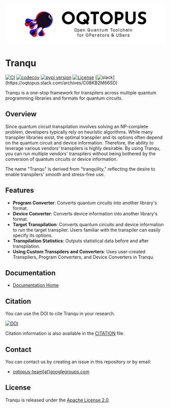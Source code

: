 ![OQTOPUS logo](./docs/asset/oqtopus_logo.png)

# Tranqu

[![CI](https://github.com/oqtopus-team/tranqu/actions/workflows/ci.yaml/badge.svg)](https://github.com/oqtopus-team/tranqu/actions/workflows/ci.yaml)
[![codecov](https://codecov.io/gh/oqtopus-team/tranqu/graph/badge.svg?token=RCXTMMXOMV)](https://codecov.io/gh/oqtopus-team/tranqu)
[![pypi version](https://img.shields.io/pypi/v/tranqu.svg)](https://pypi.org/project/tranqu/)
[![License](https://img.shields.io/badge/License-Apache_2.0-blue.svg)](https://opensource.org/licenses/Apache-2.0)
[![slack](https://img.shields.io/badge/slack-OQTOPUS-pink.svg?logo=slack&style=plastic")](https://oqtopus.slack.com/archives/C08KB2M66SD)

Tranqu is a one-stop framework for transpilers across multiple quantum programming libraries and formats for quantum circuits.

## Overview

Since quantum circuit transpilation involves solving an NP-complete problem, developers typically rely on heuristic algorithms.
While many transpiler libraries exist, the optimal transpiler and its options often depend on the quantum circuit and device information.
Therefore, the ability to leverage various vendors' transpilers is highly desirable.
By using Tranqu, you can run multiple vendors' transpilers without being bothered by the conversion of quantum circuits or device information.

The name "Tranqu" is derived from "tranquility," reflecting the desire to enable transpilers' smooth and stress-free use.

## Features

- **Program Converter**: Converts quantum circuits into another library's format.
- **Device Converter**: Converts device information into another library's format.
- **Target Transpilation**: Converts quantum circuits and device information to run the target transpiler. Users familiar with the transpiler can easily specify its options.
- **Transpilation Statistics**: Outputs statistical data before and after transpilation.
- **Using Custom Transpilers and Converters**: Uses user-created Transpilers, Program Converters, and Device Converters in Tranqu.

## Documentation

- [Documentation Home](https://tranqu.readthedocs.io/)

## Citation

You can use the DOI to cite Tranqu in your research.

[![DOI](https://zenodo.org/badge/898082553.svg)](https://zenodo.org/badge/latestdoi/898082553)

Citation information is also available in the [CITATION](https://github.com/oqtopus-team/tranqu/blob/main/CITATION.cff) file.

## Contact

You can contact us by creating an issue in this repository or by email:

- [oqtopus-team[at]googlegroups.com](mailto:oqtopus-team[at]googlegroups.com)

## License

Tranqu is released under the [Apache License 2.0](https://github.com/oqtopus-team/tranqu/blob/main/LICENSE).
